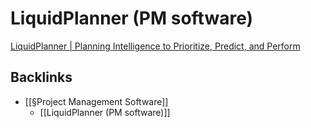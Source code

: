 # LiquidPlanner (PM software)
[LiquidPlanner | Planning Intelligence to Prioritize, Predict, and Perform](https://www.liquidplanner.com/)

## Backlinks
* [[§Project Management Software]]
	* [[LiquidPlanner (PM software)]]

<!-- {BearID:27AB1D46-25E9-4985-82D7-243D7CED0CF8-91685-000003B2063B0AB7} -->
